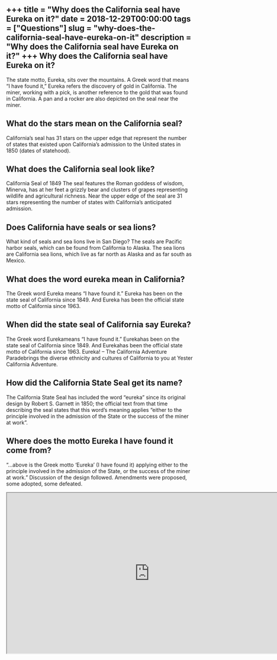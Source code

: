 +++
title = "Why does the California seal have Eureka on it?"
date = 2018-12-29T00:00:00
tags = ["Questions"]
slug = "why-does-the-california-seal-have-eureka-on-it"
description = "Why does the California seal have Eureka on it?"
+++
Why does the California seal have Eureka on it?
-----------------------------------------------

The state motto, Eureka, sits over the mountains. A Greek word that means “I have found it,” Eureka refers the discovery of gold in California. The miner, working with a pick, is another reference to the gold that was found in California. A pan and a rocker are also depicted on the seal near the miner.

What do the stars mean on the California seal?
----------------------------------------------

California’s seal has 31 stars on the upper edge that represent the number of states that existed upon California’s admission to the United states in 1850 (dates of statehood).

What does the California seal look like?
----------------------------------------

California Seal of 1849 The seal features the Roman goddess of wisdom, Minerva, has at her feet a grizzly bear and clusters of grapes representing wildlife and agricultural richness. Near the upper edge of the seal are 31 stars representing the number of states with California’s anticipated admission.

Does California have seals or sea lions?
----------------------------------------

What kind of seals and sea lions live in San Diego? The seals are Pacific harbor seals, which can be found from California to Alaska. The sea lions are California sea lions, which live as far north as Alaska and as far south as Mexico.

What does the word eureka mean in California?
---------------------------------------------

The Greek word Eureka means “I have found it.” Eureka has been on the state seal of California since 1849. And Eureka has been the official state motto of California since 1963.

When did the state seal of California say Eureka?
-------------------------------------------------

The Greek word Eurekameans “I have found it.” Eurekahas been on the state seal of California since 1849. And Eurekahas been the official state motto of California since 1963. Eureka! – The California Adventure Paradebrings the diverse ethnicity and cultures of California to you at Yester California Adventure.

How did the California State Seal get its name?
-----------------------------------------------

The California State Seal has included the word “eureka” since its original design by Robert S. Garnett in 1850; the official text from that time describing the seal states that this word’s meaning applies “either to the principle involved in the admission of the State or the success of the miner at work”.

Where does the motto Eureka I have found it come from?
------------------------------------------------------

“…above is the Greek motto ‘Eureka’ (I have found it) applying either to the principle involved in the admission of the State, or the success of the miner at work.” Discussion of the design followed. Amendments were proposed, some adopted, some defeated.

<iframe allow="accelerometer; autoplay; clipboard-write; encrypted-media; gyroscope; picture-in-picture" allowfullscreen="" class="__youtube_prefs__  epyt-is-override  no-lazyload" data-no-lazy="1" data-origheight="433" data-origwidth="770" data-skipgform_ajax_framebjll="" height="433" id="_ytid_67321" loading="lazy" src="https://www.youtube.com/embed/9XZ7tflSUXw?enablejsapi=1&autoplay=0&cc_load_policy=0&cc_lang_pref=&iv_load_policy=1&loop=0&modestbranding=0&rel=1&fs=1&playsinline=0&autohide=2&theme=dark&color=red&controls=1&" title="YouTube player" width="770"></iframe>